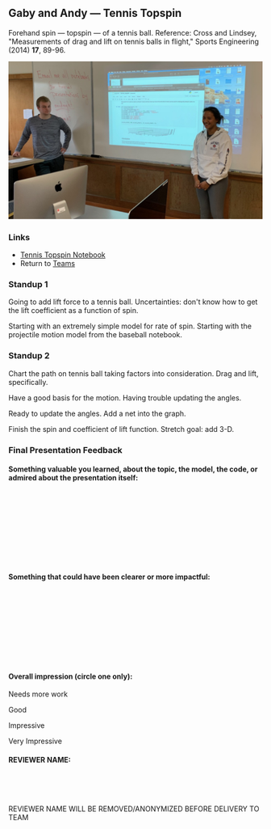## Gaby and Andy &mdash; Tennis Topspin

Forehand spin &mdash; topspin &mdash; of a tennis ball. Reference: Cross and Lindsey, "Measurements of drag and lift on tennis balls in flight," Sports Engineering (2014) **17**, 89-96.

![Gaby and Andy Presenting](../photos/GabyAndy.jpeg)

### Links

* [Tennis Topspin Notebook](./tennis_topspin.ipynb)
* Return to [Teams](../teams.md)

### Standup 1

Going to add lift force to a tennis ball. Uncertainties: don't know how to get the lift coefficient as a function of spin.

Starting with an extremely simple model for rate of spin. Starting with the projectile motion model from the baseball notebook.

### Standup 2

Chart the path on tennis ball taking factors into consideration. Drag and lift, specifically.

Have a good basis for the motion. Having trouble updating the angles.

Ready to update the angles. Add a net into the graph.

Finish the spin and coefficient of lift function. Stretch goal: add 3-D.

### Final Presentation Feedback

#### Something  valuable you learned, about the topic, the model, the code, or admired about the presentation itself:

&nbsp;

&nbsp;

&nbsp;

&nbsp;

&nbsp;

#### Something that could have been clearer or more impactful:

&nbsp;

&nbsp;

&nbsp;

&nbsp;

&nbsp;

#### Overall impression (circle one only):

Needs more work

Good

Impressive

Very Impressive

#### REVIEWER NAME:

&nbsp;

&nbsp;

REVIEWER NAME WILL BE REMOVED/ANONYMIZED BEFORE DELIVERY TO TEAM
